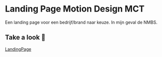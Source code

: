 # Landing Page Motion Design MCT

Een landing page voor een bedrijf/brand naar keuze. In mijn geval de NMBS.

## Take a look 👀

[LandingPage](https://debaveyeeliasprojects.github.io/motionDesignWebsite/)

